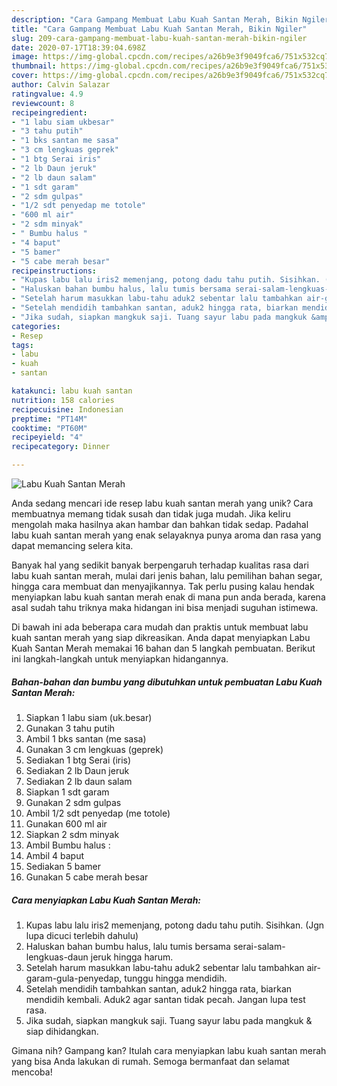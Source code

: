 ```yaml
---
description: "Cara Gampang Membuat Labu Kuah Santan Merah, Bikin Ngiler"
title: "Cara Gampang Membuat Labu Kuah Santan Merah, Bikin Ngiler"
slug: 209-cara-gampang-membuat-labu-kuah-santan-merah-bikin-ngiler
date: 2020-07-17T18:39:04.698Z
image: https://img-global.cpcdn.com/recipes/a26b9e3f9049fca6/751x532cq70/labu-kuah-santan-merah-foto-resep-utama.jpg
thumbnail: https://img-global.cpcdn.com/recipes/a26b9e3f9049fca6/751x532cq70/labu-kuah-santan-merah-foto-resep-utama.jpg
cover: https://img-global.cpcdn.com/recipes/a26b9e3f9049fca6/751x532cq70/labu-kuah-santan-merah-foto-resep-utama.jpg
author: Calvin Salazar
ratingvalue: 4.9
reviewcount: 8
recipeingredient:
- "1 labu siam ukbesar"
- "3 tahu putih"
- "1 bks santan me sasa"
- "3 cm lengkuas geprek"
- "1 btg Serai iris"
- "2 lb Daun jeruk"
- "2 lb daun salam"
- "1 sdt garam"
- "2 sdm gulpas"
- "1/2 sdt penyedap me totole"
- "600 ml air"
- "2 sdm minyak"
- " Bumbu halus "
- "4 baput"
- "5 bamer"
- "5 cabe merah besar"
recipeinstructions:
- "Kupas labu lalu iris2 memenjang, potong dadu tahu putih. Sisihkan. (Jgn lupa dicuci terlebih dahulu)"
- "Haluskan bahan bumbu halus, lalu tumis bersama serai-salam-lengkuas-daun jeruk hingga harum."
- "Setelah harum masukkan labu-tahu aduk2 sebentar lalu tambahkan air-garam-gula-penyedap, tunggu hingga mendidih."
- "Setelah mendidih tambahkan santan, aduk2 hingga rata, biarkan mendidih kembali. Aduk2 agar santan tidak pecah. Jangan lupa test rasa."
- "Jika sudah, siapkan mangkuk saji. Tuang sayur labu pada mangkuk &amp; siap dihidangkan."
categories:
- Resep
tags:
- labu
- kuah
- santan

katakunci: labu kuah santan 
nutrition: 158 calories
recipecuisine: Indonesian
preptime: "PT14M"
cooktime: "PT60M"
recipeyield: "4"
recipecategory: Dinner

---
```



![Labu Kuah Santan Merah](https://img-global.cpcdn.com/recipes/a26b9e3f9049fca6/751x532cq70/labu-kuah-santan-merah-foto-resep-utama.jpg)

Anda sedang mencari ide resep labu kuah santan merah yang unik? Cara membuatnya memang tidak susah dan tidak juga mudah. Jika keliru mengolah maka hasilnya akan hambar dan bahkan tidak sedap. Padahal labu kuah santan merah yang enak selayaknya punya aroma dan rasa yang dapat memancing selera kita.

Banyak hal yang sedikit banyak berpengaruh terhadap kualitas rasa dari labu kuah santan merah, mulai dari jenis bahan, lalu pemilihan bahan segar, hingga cara membuat dan menyajikannya. Tak perlu pusing kalau hendak menyiapkan labu kuah santan merah enak di mana pun anda berada, karena asal sudah tahu triknya maka hidangan ini bisa menjadi suguhan istimewa.




Di bawah ini ada beberapa cara mudah dan praktis untuk membuat labu kuah santan merah yang siap dikreasikan. Anda dapat menyiapkan Labu Kuah Santan Merah memakai 16 bahan dan 5 langkah pembuatan. Berikut ini langkah-langkah untuk menyiapkan hidangannya.

<!--inarticleads1-->

##### Bahan-bahan dan bumbu yang dibutuhkan untuk pembuatan Labu Kuah Santan Merah:

1. Siapkan 1 labu siam (uk.besar)
1. Gunakan 3 tahu putih
1. Ambil 1 bks santan (me sasa)
1. Gunakan 3 cm lengkuas (geprek)
1. Sediakan 1 btg Serai (iris)
1. Sediakan 2 lb Daun jeruk
1. Sediakan 2 lb daun salam
1. Siapkan 1 sdt garam
1. Gunakan 2 sdm gulpas
1. Ambil 1/2 sdt penyedap (me totole)
1. Gunakan 600 ml air
1. Siapkan 2 sdm minyak
1. Ambil  Bumbu halus :
1. Ambil 4 baput
1. Sediakan 5 bamer
1. Gunakan 5 cabe merah besar




<!--inarticleads2-->

##### Cara menyiapkan Labu Kuah Santan Merah:

1. Kupas labu lalu iris2 memenjang, potong dadu tahu putih. Sisihkan. (Jgn lupa dicuci terlebih dahulu)
1. Haluskan bahan bumbu halus, lalu tumis bersama serai-salam-lengkuas-daun jeruk hingga harum.
1. Setelah harum masukkan labu-tahu aduk2 sebentar lalu tambahkan air-garam-gula-penyedap, tunggu hingga mendidih.
1. Setelah mendidih tambahkan santan, aduk2 hingga rata, biarkan mendidih kembali. Aduk2 agar santan tidak pecah. Jangan lupa test rasa.
1. Jika sudah, siapkan mangkuk saji. Tuang sayur labu pada mangkuk &amp; siap dihidangkan.




Gimana nih? Gampang kan? Itulah cara menyiapkan labu kuah santan merah yang bisa Anda lakukan di rumah. Semoga bermanfaat dan selamat mencoba!
